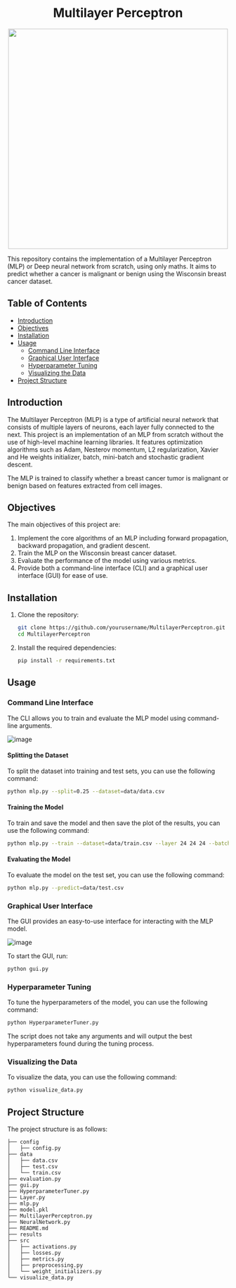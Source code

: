 <div align="center">
      <center><h1>Multilayer Perceptron</h1></center>
    <img src="https://github.com/ThePush/mlp/assets/91064070/3c8eaba5-f4e5-4f68-8e0a-8fd557460826" width="500" height="500">
</div>

This repository contains the implementation of a Multilayer Perceptron (MLP) or Deep neural network from scratch, using only maths. It aims to predict whether a cancer is malignant or benign using the Wisconsin breast cancer dataset.


## Table of Contents

-   [Introduction](#introduction)
-   [Objectives](#objectives)
-   [Installation](#installation)
-   [Usage](#usage)
    -   [Command Line Interface](#command-line-interface)
    -   [Graphical User Interface](#graphical-user-interface)
    -   [Hyperparameter Tuning](#hyperparameter-tuning)
    -   [Visualizing the Data](#visualizing-the-data)
-   [Project Structure](#project-structure)

## Introduction

The Multilayer Perceptron (MLP) is a type of artificial neural network that consists of multiple layers of neurons, each layer fully connected to the next. This project is an implementation of an MLP from scratch without the use of high-level machine learning libraries. It features optimization algorithms such as Adam, Nesterov momentum, L2 regularization, Xavier and He weights initializer, batch, mini-batch and stochastic gradient descent.

The MLP is trained to classify whether a breast cancer tumor is malignant or benign based on features extracted from cell images.

## Objectives

The main objectives of this project are:

1. Implement the core algorithms of an MLP including forward propagation, backward propagation, and gradient descent.
2. Train the MLP on the Wisconsin breast cancer dataset.
3. Evaluate the performance of the model using various metrics.
4. Provide both a command-line interface (CLI) and a graphical user interface (GUI) for ease of use.

## Installation

1. Clone the repository:

    ```bash
    git clone https://github.com/yourusername/MultilayerPerceptron.git
    cd MultilayerPerceptron
    ```

2. Install the required dependencies:
    ```bash
    pip install -r requirements.txt
    ```

## Usage

### Command Line Interface

The CLI allows you to train and evaluate the MLP model using command-line arguments.

![image](https://github.com/ThePush/mlp/assets/91064070/9cb55bbf-0e0f-4d64-8f9f-30f90f332675)



#### Splitting the Dataset

To split the dataset into training and test sets, you can use the following command:

```bash
python mlp.py --split=0.25 --dataset=data/data.csv
```

#### Training the Model

To train and save the model and then save the plot of the results, you can use the following command:

```bash
python mlp.py --train --dataset=data/train.csv --layer 24 24 24 --batch_size=8 --learning_rate=0.00314 --initializer=he_uniform --activation=sigmoid --optimizer=nesterov --plot --patience 20
```

#### Evaluating the Model

To evaluate the model on the test set, you can use the following command:

```bash
python mlp.py --predict=data/test.csv
```

### Graphical User Interface

The GUI provides an easy-to-use interface for interacting with the MLP model.

![image](https://github.com/ThePush/mlp/assets/91064070/94216e39-b02d-4166-9a61-e7d55489a9e6)

To start the GUI, run:

```bash
python gui.py
```


### Hyperparameter Tuning

To tune the hyperparameters of the model, you can use the following command:

```bash
python HyperparameterTuner.py
```

The script does not take any arguments and will output the best hyperparameters found during the tuning process.

### Visualizing the Data

To visualize the data, you can use the following command:

```bash
python visualize_data.py
```

## Project Structure

The project structure is as follows:

```
├── config
│   ├── config.py
├── data
│   ├── data.csv
│   ├── test.csv
│   └── train.csv
├── evaluation.py
├── gui.py
├── HyperparameterTuner.py
├── Layer.py
├── mlp.py
├── model.pkl
├── MultilayerPerceptron.py
├── NeuralNetwork.py
├── README.md
├── results
├── src
│   ├── activations.py
│   ├── losses.py
│   ├── metrics.py
│   ├── preprocessing.py
│   └── weight_initializers.py
└── visualize_data.py
```
